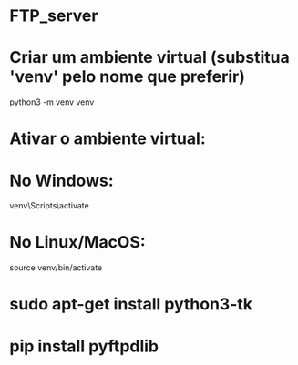 # FTP_server
 # Criar um ambiente virtual (substitua 'venv' pelo nome que preferir)
python3 -m venv venv

# Ativar o ambiente virtual:
# No Windows:
venv\Scripts\activate

# No Linux/MacOS:
source venv/bin/activate

# sudo apt-get install python3-tk

# pip install pyftpdlib
